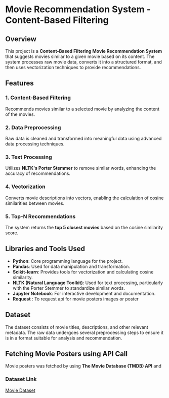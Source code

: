 # Movie Recommendation System - Content-Based Filtering

## Overview
This project is a **Content-Based Filtering Movie Recommendation System** that suggests movies similar to a given movie based on its content. The system processes raw movie data, converts it into a structured format, and then uses vectorization techniques to provide recommendations.

## Features

### 1. Content-Based Filtering
Recommends movies similar to a selected movie by analyzing the content of the movies.

### 2. Data Preprocessing
Raw data is cleaned and transformed into meaningful data using advanced data processing techniques.

### 3. Text Processing
Utilizes **NLTK's Porter Stemmer** to remove similar words, enhancing the accuracy of recommendations.

### 4. Vectorization
Converts movie descriptions into vectors, enabling the calculation of cosine similarities between movies.

### 5. Top-N Recommendations
The system returns the **top 5 closest movies** based on the cosine similarity score.

## Libraries and Tools Used
- **Python**: Core programming language for the project.
- **Pandas**: Used for data manipulation and transformation.
- **Scikit-learn**: Provides tools for vectorization and calculating cosine similarity.
- **NLTK (Natural Language Toolkit)**: Used for text processing, particularly with the Porter Stemmer to standardize similar words.
- **Jupyter Notebook**: For interactive development and documentation.
- **Request** : To request api for movie posters images or poster 

## Dataset
The dataset consists of movie titles, descriptions, and other relevant metadata. The raw data undergoes several preprocessing steps to ensure it is in a format suitable for analysis and recommendation.


## Fetching Movie Posters using API Call

Movie posters was fetched by using **The Movie Database (TMDB) API** and 

### Dataset Link
[Movie Dataset](https://drive.google.com/drive/folders/1bRx3J_DFxDu4nTpP_vywphGuPwpA3iyT?usp=sharing)


